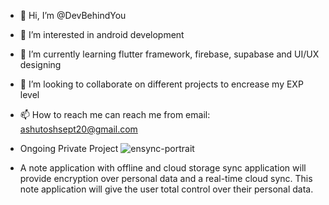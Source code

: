 - 👋 Hi, I’m @DevBehindYou
- 👀 I’m interested in android development
- 🌱 I’m currently learning flutter framework, firebase, supabase and UI/UX designing
- 💞️ I’m looking to collaborate on different projects to encrease my EXP level
- 📫 How to reach me can reach me from email: ashutoshsept20@gmail.com
- Ongoing Private Project
![ensync-portrait](https://github.com/DevBehindYou/Private_Notes_Project/assets/147663456/e23de21c-5ad5-401e-b9da-7ebe69f9754a)

- A note application with offline and cloud storage sync application will provide encryption over personal data and a real-time cloud sync. This note application will give the user total control over their personal data.
